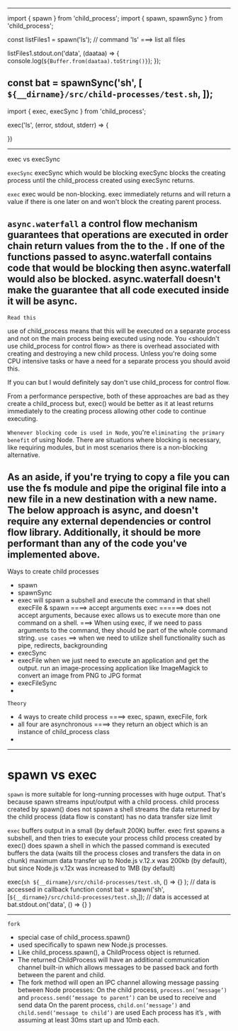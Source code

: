 ----------------------------------------------------------------------------------
import { spawn } from 'child_process';
import { spawn, spawnSync } from 'child_process';

const listFiles1 = spawn('ls');             // command 'ls' ===> list all files

listFiles1.stdout.on('data', (daataa) => {
    console.log(`${Buffer.from(daataa).toString()}`);
});

const bat = spawnSync('sh', [
      `${__dirname}/src/child-processes/test.sh`,
]);
----------------------------------------------------------------------------------
import { exec, execSync } from 'child_process';

exec('ls', (error, stdout, stderr) => {

})

----------------------------------------------------------------------------------
exec vs execSync

`execSync`
execSync which would be blocking 
execSync blocks the creating process until the child_process created using execSync returns.

`exec`
exec would be non-blocking.
exec immediately returns and will return a value if there is one later on and won't block the creating parent process.

`async.waterfall`
a control flow mechanism
guarantees that operations are executed in order 
chain return values from the <first function in the chain> to the <last function in the chain>. 
If one of the functions passed to async.waterfall contains code that would be blocking then async.waterfall would also be blocked. 
async.waterfall doesn't make the guarantee that all code executed inside it will be async.
----------------------------------------------------------------------------------

`Read this`

use of child_process means that this will be executed on a separate process and not on the main process being executed using node. 
You <shouldn't use child_process for control flow> as there is overhead associated with creating and destroying a new child process. 
Unless you're doing some CPU intensive tasks or have a need for a separate process you should avoid this.

If <you want to execute things synchronously> you can <wrap all of your code in a try-catch block> but I would definitely say don't use child_process for control flow.

From a performance perspective, 
    both of these approaches are bad as they create a child_process 
    but, exec() would be better as it at least returns immediately to the creating process allowing other code to continue executing. 
    
    
`Whenever blocking code is used in Node`, you're `eliminating the primary benefit` of using Node. 
There are situations where blocking is necessary, like requiring modules, but in most scenarios there is a non-blocking alternative.

As an aside, if you're trying to copy a file you can use the fs module and pipe the original file into a new file in a new destination with a new name. The below approach is async, and doesn't require any external dependencies or control flow library. Additionally, it should be more performant than any of the code you've implemented above.
----------------------------------------------------------------------------------

Ways to create child processes
- spawn
- spawnSync
- exec
    will spawn a subshell and execute the command in that shell
    execFile & spawn ====> accept arguments
    exec ======> does not accept arguments, because exec allows us to execute more than one command on a shell. 
            ===> When using exec, if we need to pass arguments to the command, they should be part of the whole command string.
    `use cases` ==> when we need to utilize shell functionality such as pipe, redirects, backgrounding
- execSync
- execFile
    when we just need to execute an application and get the output.
    run an image-processing application like ImageMagick to convert an image from PNG to JPG format
- execFileSync
- 

`Theory`
- 4 ways to create child process ====> exec, spawn, execFile, fork
- all four are asynchronous ====> they return an object which is an instance of child_process class
- 

----------------------------------------------------------------------------------

# spawn vs exec

`spawn`
is more suitable for long-running processes with huge output. 
That's because spawn streams input/output with a child process.
child process created by spawn()
    does not spawn a shell
    streams the data returned by the child process (data flow is constant)
    has no data transfer size limit
    

`exec` buffers output in a small (by default 200K) buffer. 
exec first spawns a subshell, and then tries to execute your process
child process created by exec()
    does spawn a shell in which the passed command is executed
    buffers the data (waits till the process closes and transfers the data in on chunk)
    maximum data transfer up to Node.js v.12.x was 200kb (by default), but since Node.js v.12x was increased to 1MB (by default)


exec(`sh ${__dirname}/src/child-processes/test.sh`, () => {} );                     // data is accessed in callback function
const bat = spawn('sh', [`${__dirname}/src/child-processes/test.sh`,]);             // data is accessed at bat.stdout.on('data', () => {} )

----------------------------------------------------------------------------------

`fork`
- special case of child_process.spawn() 
- used specifically to spawn new Node.js processes. 
- Like child_process.spawn(), a ChildProcess object is returned. 
- The returned ChildProcess will have an additional communication channel built-in 
    which allows messages to be passed back and forth between the parent and child.
- The fork method will open an IPC channel allowing message passing between Node processes:
    On the child process, `process.on(‘message’)` and `process.send(‘message to parent’)` can be used to receive and send data
    On the parent process, `child.on(‘message’)` and `child.send(‘message to child’)` are used
    Each process has it’s <own memory>, with <their own V8 instances> assuming at least 30ms start up and 10mb each.


